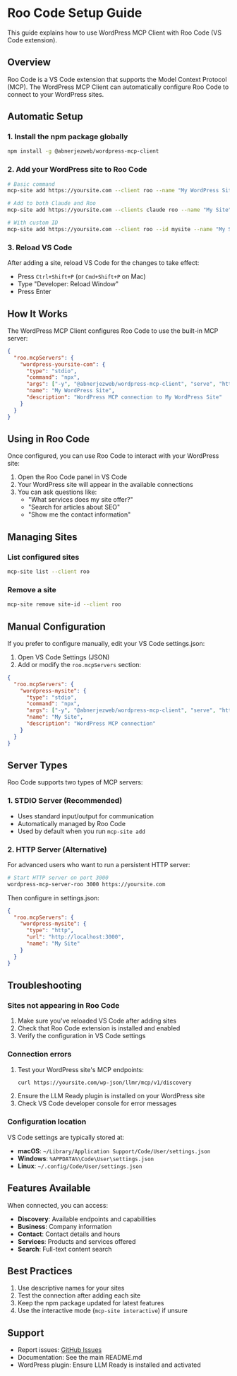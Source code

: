 # Roo Code Setup Guide

This guide explains how to use WordPress MCP Client with Roo Code (VS Code extension).

## Overview

Roo Code is a VS Code extension that supports the Model Context Protocol (MCP). The WordPress MCP Client can automatically configure Roo Code to connect to your WordPress sites.

## Automatic Setup

### 1. Install the npm package globally

```bash
npm install -g @abnerjezweb/wordpress-mcp-client
```

### 2. Add your WordPress site to Roo Code

```bash
# Basic command
mcp-site add https://yoursite.com --client roo --name "My WordPress Site"

# Add to both Claude and Roo
mcp-site add https://yoursite.com --clients claude roo --name "My Site"

# With custom ID
mcp-site add https://yoursite.com --client roo --id mysite --name "My Site"
```

### 3. Reload VS Code

After adding a site, reload VS Code for the changes to take effect:
- Press `Ctrl+Shift+P` (or `Cmd+Shift+P` on Mac)
- Type "Developer: Reload Window"
- Press Enter

## How It Works

The WordPress MCP Client configures Roo Code to use the built-in MCP server:

```json
{
  "roo.mcpServers": {
    "wordpress-yoursite-com": {
      "type": "stdio",
      "command": "npx",
      "args": ["-y", "@abnerjezweb/wordpress-mcp-client", "serve", "https://yoursite.com"],
      "name": "My WordPress Site",
      "description": "WordPress MCP connection to My WordPress Site"
    }
  }
}
```

## Using in Roo Code

Once configured, you can use Roo Code to interact with your WordPress site:

1. Open the Roo Code panel in VS Code
2. Your WordPress site will appear in the available connections
3. You can ask questions like:
   - "What services does my site offer?"
   - "Search for articles about SEO"
   - "Show me the contact information"

## Managing Sites

### List configured sites

```bash
mcp-site list --client roo
```

### Remove a site

```bash
mcp-site remove site-id --client roo
```

## Manual Configuration

If you prefer to configure manually, edit your VS Code settings.json:

1. Open VS Code Settings (JSON)
2. Add or modify the `roo.mcpServers` section:

```json
{
  "roo.mcpServers": {
    "wordpress-mysite": {
      "type": "stdio",
      "command": "npx",
      "args": ["-y", "@abnerjezweb/wordpress-mcp-client", "serve", "https://mysite.com"],
      "name": "My Site",
      "description": "WordPress MCP connection"
    }
  }
}
```

## Server Types

Roo Code supports two types of MCP servers:

### 1. STDIO Server (Recommended)
- Uses standard input/output for communication
- Automatically managed by Roo Code
- Used by default when you run `mcp-site add`

### 2. HTTP Server (Alternative)
For advanced users who want to run a persistent HTTP server:

```bash
# Start HTTP server on port 3000
wordpress-mcp-server-roo 3000 https://yoursite.com
```

Then configure in settings.json:
```json
{
  "roo.mcpServers": {
    "wordpress-mysite": {
      "type": "http",
      "url": "http://localhost:3000",
      "name": "My Site"
    }
  }
}
```

## Troubleshooting

### Sites not appearing in Roo Code

1. Make sure you've reloaded VS Code after adding sites
2. Check that Roo Code extension is installed and enabled
3. Verify the configuration in VS Code settings

### Connection errors

1. Test your WordPress site's MCP endpoints:
   ```bash
   curl https://yoursite.com/wp-json/llmr/mcp/v1/discovery
   ```
2. Ensure the LLM Ready plugin is installed on your WordPress site
3. Check VS Code developer console for error messages

### Configuration location

VS Code settings are typically stored at:
- **macOS**: `~/Library/Application Support/Code/User/settings.json`
- **Windows**: `%APPDATA%\Code\User\settings.json`
- **Linux**: `~/.config/Code/User/settings.json`

## Features Available

When connected, you can access:
- **Discovery**: Available endpoints and capabilities
- **Business**: Company information
- **Contact**: Contact details and hours
- **Services**: Products and services offered
- **Search**: Full-text content search

## Best Practices

1. Use descriptive names for your sites
2. Test the connection after adding each site
3. Keep the npm package updated for latest features
4. Use the interactive mode (`mcp-site interactive`) if unsure

## Support

- Report issues: [GitHub Issues](https://github.com/abnerjezweb/wordpress-mcp-client/issues)
- Documentation: See the main README.md
- WordPress plugin: Ensure LLM Ready is installed and activated